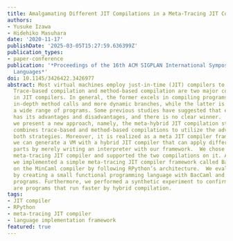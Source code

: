 ```yaml
---
title: Amalgamating Different JIT Compilations in a Meta-Tracing JIT Compiler Framework
authors:
- Yusuke Izawa
- Hidehiko Masuhara
date: '2020-11-17'
publishDate: '2025-03-05T15:27:59.636399Z'
publication_types:
- paper-conference
publication: '*Proceedings of the 16th ACM SIGPLAN International Symposium on Dynamic
  Languages*'
doi: 10.1145/3426422.3426977
abstract: Most virtual machines employ just-in-time (JIT) compilers to achieve high-performance.
  Trace-based compilation and method-based compilation are two major compilation strategies
  in JIT compilers. In general, the former excels in compiling programs with more
  in-depth method calls and more dynamic branches, while the latter is suitable for
  a wide range of programs. Some previous studies have suggested that each strategy
  has its advantages and disadvantages, and there is no clear winner.  In this paper,
  we present a new approach, namely, the meta-hybrid JIT compilation strategy. It
  combines trace-based and method-based compilations to utilize the advantages of
  both strategies. Moreover, it is realized as a meta JIT compiler framework; thus,
  we can generate a VM with a hybrid JIT compiler that can apply different program
  parts by merely writing an interpreter with our framework.  We chose to extend a
  meta-tracing JIT compiler and supported the two compilations on it. As a prototype,
  we implemented a simple meta-tracing JIT compiler framework called BacCaml based
  on the MinCaml compiler by following RPython’s architecture.  We evaluated its performance
  by creating a small functional programming language with BacCaml and running microbenchmark
  programs. Furthermore, we performed a synthetic experiment to confirm that there
  are programs that run faster by hybrid compilation.
tags:
- JIT compiler
- RPython
- meta-tracing JIT compiler
- language implementation framework
featured: true
---
```


